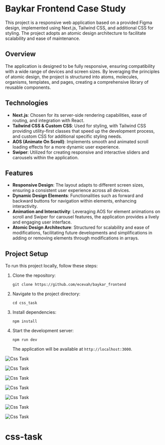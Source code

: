 # Baykar Frontend Case Study

This project is a responsive web application based on a provided Figma design, implemented using Next.js, Tailwind CSS, and additional CSS for styling. The project adopts an atomic design architecture to facilitate scalability and ease of maintenance.

## Overview

The application is designed to be fully responsive, ensuring compatibility with a wide range of devices and screen sizes. By leveraging the principles of atomic design, the project is structured into atoms, molecules, organisms, templates, and pages, creating a comprehensive library of reusable components.

## Technologies

- **Next.js**: Chosen for its server-side rendering capabilities, ease of routing, and integration with React.
- **Tailwind CSS & Custom CSS**: Used for styling, with Tailwind CSS providing utility-first classes that speed up the development process, and custom CSS for additional specific styling needs.
- **AOS (Animate On Scroll)**: Implements smooth and animated scroll loading effects for a more dynamic user experience.
- **Swiper**: Utilized for creating responsive and interactive sliders and carousels within the application.

## Features

- **Responsive Design**: The layout adapts to different screen sizes, ensuring a consistent user experience across all devices.
- **Dynamic Design Elements**: Functionalities such as forward and backward buttons for navigation within elements, enhancing interactivity.
- **Animation and Interactivity**: Leveraging AOS for element animations on scroll and Swiper for carousel features, the application provides a lively and engaging user interface.
- **Atomic Design Architecture**: Structured for scalability and ease of modifications, facilitating future developments and simplifications in adding or removing elements through modifications in arrays.

## Project Setup

To run this project locally, follow these steps:

1. Clone the repository:
   ```
   git clone https://github.com/ecevah/baykar_frontend
   ```
2. Navigate to the project directory:
   ```
   cd css_task
   ```
3. Install dependencies:
   ```
   npm install
   ```
4. Start the development server:
   ```
   npm run dev
   ```
   The application will be available at `http://localhost:3000`.

![Css Task](https://github.com/ecevah/baykar_frontend/blob/main/css_task/public/screenshots/Ekran%20Resmi%202024-03-09%2012.34.40.png "CSS Task")

![Css Task](https://github.com/ecevah/baykar_frontend/blob/main/css_task/public/screenshots/Ekran%20Resmi%202024-03-09%2012.35.08.png "CSS Task")

![Css Task](https://github.com/ecevah/baykar_frontend/blob/main/css_task/public/screenshots/Ekran%20Resmi%202024-03-09%2012.35.02.png "CSS Task")

![Css Task](https://github.com/ecevah/baykar_frontend/blob/main/css_task/public/screenshots/Ekran%20Resmi%202024-03-09%2012.35.58.png "CSS Task")

![Css Task](https://github.com/ecevah/baykar_frontend/blob/main/css_task/public/screenshots/Ekran%20Resmi%202024-03-09%2012.34.49.png "CSS Task")

![Css Task](https://github.com/ecevah/baykar_frontend/blob/main/css_task/public/screenshots/Ekran%20Resmi%202024-03-09%2012.35.47.png "CSS Task")

![Css Task](https://github.com/ecevah/baykar_frontend/blob/main/css_task/public/screenshots/Ekran%20Resmi%202024-03-09%2012.35.55.png "CSS Task")
# css-task
